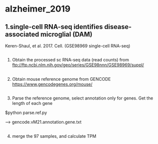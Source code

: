 # alzheimer_2019

##


## 1.single-cell RNA-seq identifies disease-associated microglial (DAM)

Keren-Shaul, et al. 2017. Cell. (GSE98969 single-cell RNA-seq)

##

1) Obtain the processed sc RNA-seq data (read counts) from ftp://ftp.ncbi.nlm.nih.gov/geo/series/GSE98nnn/GSE98969/suppl/
##
2) Obtain mouse reference genome from GENCODE https://www.gencodegenes.org/mouse/
##
3) Parse the reference genome, select annotation only for genes. Get the length of each gene

  $python parse.ref.py

  --> gencode.vM21.annotation.gene.txt
##
4) merge the 97 samples, and calculate TPM
